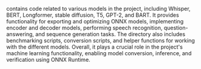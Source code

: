 contains code related to various models in the project, including Whisper, BERT, Longformer, stable diffusion, T5, GPT-2, and BART. It provides functionality for exporting and optimizing ONNX models, implementing encoder and decoder models, performing speech recognition, question-answering, and sequence generation tasks. The directory also includes benchmarking scripts, conversion scripts, and helper functions for working with the different models. Overall, it plays a crucial role in the project's machine learning functionality, enabling model conversion, inference, and verification using ONNX Runtime.